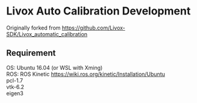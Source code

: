 
Livox Auto Calibration Development
==================================

Originally forked from https://github.com/Livox-SDK/Livox_automatic_calibration  


Requirement
-----------

OS: Ubuntu 16.04 (or WSL with Xming)  
ROS: ROS Kinetic https://wiki.ros.org/kinetic/Installation/Ubuntu  
pcl-1.7  
vtk-6.2  
eigen3  
